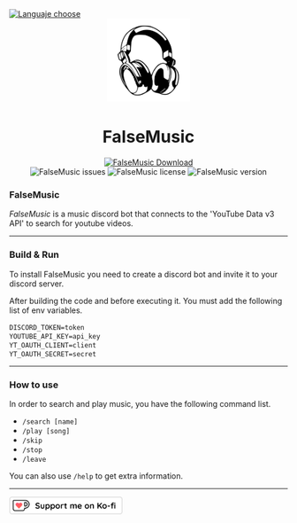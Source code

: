 <a href="https://github.com/falseme/ds-falsemusic/blob/env/README.md">
	<img src="https://img.shields.io/badge/Español-English-informational?style=flat-square&labelColor=inactive" alt="Languaje choose">
</a>
<div align=center>
	<img src="icon.svg" width="150" height="150" alt="FalseMusic Logo">
	<br>
	<h1 style="font-size:30px">FalseMusic</h1>
	<a href="github.com/falseme/ds-falsemusic/releases">
		<img src="https://img.shields.io/badge/falsemusic-download-informational?style=for-the-badge&logo=discord&logoColor=fff" alt="FalseMusic Download">
	</a>
	<br>
	<img src="https://img.shields.io/github/issues/falseme/ds-falsemusic?style=for-the-badge&label=issues" alt="FalseMusic issues">
	<img src="https://img.shields.io/github/license/falseme/ds-falsemusic?style=for-the-badge&label=license" alt="FalseMusic license">
	<img src="https://img.shields.io/github/release/falseme/ds-falsemusic?style=for-the-badge&label=version" alt="FalseMusic version">
</div>

### FalseMusic
*FalseMusic* is a music discord bot that connects to the 'YouTube Data v3 API' to search for youtube videos.

------------

### Build & Run
To install FalseMusic you need to create a discord bot and invite it to your discord server.

After building the code and before executing it. You must add the following list of env variables.
```
DISCORD_TOKEN=token
YOUTUBE_API_KEY=api_key
YT_OAUTH_CLIENT=client
YT_OAUTH_SECRET=secret
```

------------

### How to use
In order to search and play music, you have the following command list.

- `/search [name]`
- `/play [song]`
- `/skip`
- `/stop`
- `/leave`

You can also use `/help` to get extra information.

------------

<a href="https://ko-fi.com/falseme">
	<img src="kofi_button_stroke.png" alt="falseme ko-fi" height=32px>
</a>
